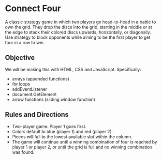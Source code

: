 # Connect Four 

A classic strategy game in which two players go head-to-head in a battle to own the grid.  They drop the discs into the grid, starting in the middle or at the edge to stack their colored discs upwards, horizontally, or diagonally. Use strategy to block opponents while aiming to be the first player to get four in a row to win.

## Objective

We will be making this with HTML, CSS and JavaScript.  Specifically:
* arrays (appended functions)
* for loops
* addEventListener
* document.GetElement
* arrow functions (sliding window function)

## Rules and Directions
* Two-player game.  Player 1 goes first.
* Colors default to blue (player 1) and red (player 2).
* Pieces will fall to the lowest available slot within the column.
* The game will continue until a winning combination of four is reached by player 1 or player 2, or until the grid is full and no winning combination was found.